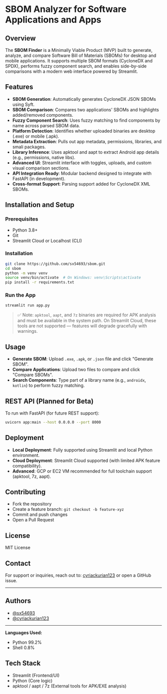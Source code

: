 # SBOM Analyzer for Software Applications and Apps

## Overview
The **SBOM Finder** is a Minimally Viable Product (MVP) built to generate, analyze, and compare Software Bill of Materials (SBOMs) for desktop and mobile applications. It supports multiple SBOM formats (CycloneDX and SPDX), performs fuzzy component search, and enables side-by-side comparisons with a modern web interface powered by Streamlit.

## Features
- **SBOM Generation**: Automatically generates CycloneDX JSON SBOMs using Syft.
- **SBOM Comparison**: Compares two applications' SBOMs and highlights added/removed components.
- **Fuzzy Component Search**: Uses fuzzy matching to find components by name across parsed SBOM data.
- **Platform Detection**: Identifies whether uploaded binaries are desktop (.exe) or mobile (.apk).
- **Metadata Extraction**: Pulls out app metadata, permissions, libraries, and smali packages.
- **Library Inference**: Uses apktool and aapt to extract Android app details (e.g., permissions, native libs).
- **Advanced UI**: Streamlit interface with toggles, uploads, and custom visual comparison sections.
- **API Integration Ready**: Modular backend designed to integrate with FastAPI (in development).
- **Cross-format Support**: Parsing support added for CycloneDX XML SBOMs.

## Installation and Setup

### Prerequisites
- Python 3.8+
- Git
- Streamlit Cloud or Localhost (CLI)

### Installation
```bash
git clone https://github.com/sx54693/sbom.git
cd sbom
python -m venv venv
source venv/bin/activate  # On Windows: venv\Scripts\activate
pip install -r requirements.txt
```

### Run the App
```bash
streamlit run app.py
```

> ✅ Note: `apktool`, `aapt`, and `7z` binaries are required for APK analysis and must be available in the system path. On Streamlit Cloud, these tools are not supported — features will degrade gracefully with warnings.

## Usage

- **Generate SBOM**: Upload `.exe`, `.apk`, or `.json` file and click "Generate SBOM".
- **Compare Applications**: Upload two files to compare and click "Compare SBOMs".
- **Search Components**: Type part of a library name (e.g., `androidx`, `kotlin`) to perform fuzzy matching.

## REST API (Planned for Beta)
To run with FastAPI (for future REST support):
```bash
uvicorn app:main --host 0.0.0.0 --port 8000
```

## Deployment
- **Local Deployment**: Fully supported using Streamlit and local Python environment.
- **Cloud Deployment**: Streamlit Cloud supported (with limited APK feature compatibility).
- **Advanced**: GCP or EC2 VM recommended for full toolchain support (apktool, 7z, aapt).

## Contributing
- Fork the repository
- Create a feature branch: `git checkout -b feature-xyz`
- Commit and push changes
- Open a Pull Request

## License
MIT License

## Contact
For support or inquiries, reach out to: [cyriackurian123](https://github.com/cyriackurian123) or open a GitHub issue.

---

## Authors
- [@sx54693](https://github.com/sx54693)
- [@cyriackurian123](https://github.com/cyriackurian123)

---

**Languages Used:**
- Python 99.2%
- Shell 0.8%

## Tech Stack
- Streamlit (Frontend/UI)
- Python (Core logic)
- apktool / aapt / 7z (External tools for APK/EXE analysis)
